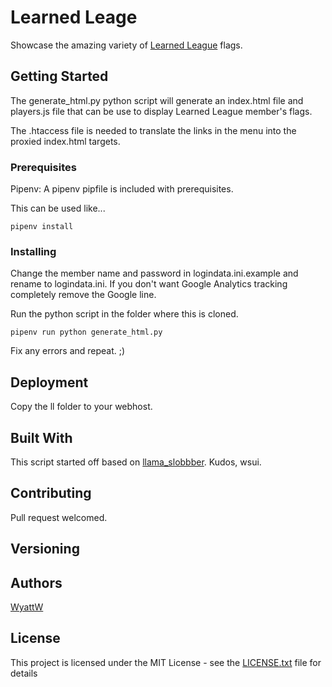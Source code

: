 # Learned Leage

Showcase the amazing variety of [Learned League](https://learnedleague.com) flags.

## Getting Started

The generate_html.py python script will generate an index.html file and players.js file that can be use to display Learned League member's flags.

The .htaccess file is needed to translate the links in the menu into the proxied index.html targets.

### Prerequisites

Pipenv:
A pipenv pipfile is included with prerequisites.

This can be used like...

```
pipenv install
```

### Installing
Change the member name and password in logindata.ini.example and rename to logindata.ini. If you don't want Google Analytics tracking completely remove the Google line.

Run the python script in the folder where this is cloned.

```
pipenv run python generate_html.py
```

Fix any errors and repeat. ;)

## Deployment
Copy the ll folder to your webhost.
## Built With

This script started off based on [llama_slobbber](https://github.com/wusui/llama_slobber). Kudos, wsui.

## Contributing

Pull request welcomed.

## Versioning

## Authors

[WyattW](https://learnedleague.com/profiles.php?34441)

## License

This project is licensed under the MIT License - see the [LICENSE.txt](LICENSE.txt) file for details
